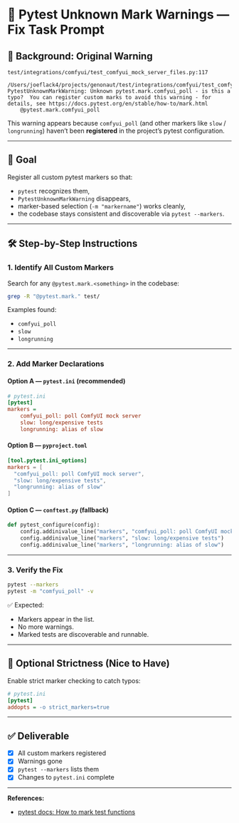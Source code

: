 # 🧪 Pytest Unknown Mark Warnings — Fix Task Prompt

## 📝 Background: Original Warning

```
test/integrations/comfyui/test_comfyui_mock_server_files.py:117
  /Users/joeflack4/projects/genonaut/test/integrations/comfyui/test_comfyui_mock_server_files.py:117: PytestUnknownMarkWarning: Unknown pytest.mark.comfyui_poll - is this a typo?  You can register custom marks to avoid this warning - for details, see https://docs.pytest.org/en/stable/how-to/mark.html
    @pytest.mark.comfyui_poll
```

This warning appears because `comfyui_poll` (and other markers like `slow` / `longrunning`) haven’t been **registered** in the project’s pytest configuration.

---

## 🧭 Goal

Register all custom pytest markers so that:
- `pytest` recognizes them,
- `PytestUnknownMarkWarning` disappears,
- marker-based selection (`-m "markername"`) works cleanly,
- the codebase stays consistent and discoverable via `pytest --markers`.

---

## 🛠️ Step-by-Step Instructions

### 1. Identify All Custom Markers
Search for any `@pytest.mark.<something>` in the codebase:
```bash
grep -R "@pytest.mark." test/
```
Examples found:
- `comfyui_poll`
- `slow`
- `longrunning`

---

### 2. Add Marker Declarations

#### Option A — `pytest.ini` (recommended)
```ini
# pytest.ini
[pytest]
markers =
    comfyui_poll: poll ComfyUI mock server
    slow: long/expensive tests
    longrunning: alias of slow
```

#### Option B — `pyproject.toml`
```toml
[tool.pytest.ini_options]
markers = [
  "comfyui_poll: poll ComfyUI mock server",
  "slow: long/expensive tests",
  "longrunning: alias of slow"
]
```

#### Option C — `conftest.py` (fallback)
```python
def pytest_configure(config):
    config.addinivalue_line("markers", "comfyui_poll: poll ComfyUI mock server")
    config.addinivalue_line("markers", "slow: long/expensive tests")
    config.addinivalue_line("markers", "longrunning: alias of slow")
```

---

### 3. Verify the Fix
```bash
pytest --markers
pytest -m "comfyui_poll" -v
```
✅ Expected:  
- Markers appear in the list.  
- No more warnings.  
- Marked tests are discoverable and runnable.

---

## 🚨 Optional Strictness (Nice to Have)

Enable strict marker checking to catch typos:
```ini
# pytest.ini
[pytest]
addopts = -o strict_markers=true
```

---

## ✅ Deliverable

- [x] All custom markers registered
- [x] Warnings gone
- [x] `pytest --markers` lists them
- [x] Changes to `pytest.ini` complete

---

**References:**  
- [pytest docs: How to mark test functions](https://docs.pytest.org/en/stable/how-to/mark.html)
